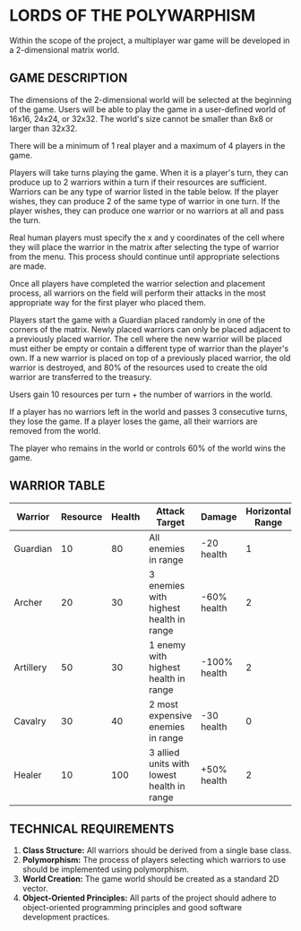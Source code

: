 # LORDS OF THE POLYWARPHISM

Within the scope of the project, a multiplayer war game will be developed in a 2-dimensional matrix world.

## GAME DESCRIPTION

The dimensions of the 2-dimensional world will be selected at the beginning of the game. Users will be able to play the game in a user-defined world of 16x16, 24x24, or 32x32. The world's size cannot be smaller than 8x8 or larger than 32x32.

There will be a minimum of 1 real player and a maximum of 4 players in the game.

Players will take turns playing the game. When it is a player's turn, they can produce up to 2 warriors within a turn if their resources are sufficient. Warriors can be any type of warrior listed in the table below. If the player wishes, they can produce 2 of the same type of warrior in one turn. If the player wishes, they can produce one warrior or no warriors at all and pass the turn.

Real human players must specify the x and y coordinates of the cell where they will place the warrior in the matrix after selecting the type of warrior from the menu. This process should continue until appropriate selections are made.

Once all players have completed the warrior selection and placement process, all warriors on the field will perform their attacks in the most appropriate way for the first player who placed them.

Players start the game with a Guardian placed randomly in one of the corners of the matrix. Newly placed warriors can only be placed adjacent to a previously placed warrior. The cell where the new warrior will be placed must either be empty or contain a different type of warrior than the player's own. If a new warrior is placed on top of a previously placed warrior, the old warrior is destroyed, and 80% of the resources used to create the old warrior are transferred to the treasury.

Users gain 10 resources per turn + the number of warriors in the world.

If a player has no warriors left in the world and passes 3 consecutive turns, they lose the game. If a player loses the game, all their warriors are removed from the world.

The player who remains in the world or controls 60% of the world wins the game.

## WARRIOR TABLE

| Warrior    | Resource | Health | Attack Target                             | Damage       | Horizontal Range | Vertical Range | Diagonal Range |
|------------|----------|--------|-------------------------------------------|--------------|------------------|----------------|----------------|
| Guardian   | 10       | 80     | All enemies in range                      | -20 health   | 1                | 1              | 1              |
| Archer     | 20       | 30     | 3 enemies with highest health in range    | -60% health  | 2                | 2              | 2              |
| Artillery  | 50       | 30     | 1 enemy with highest health in range      | -100% health | 2                | 2              | 0              |
| Cavalry    | 30       | 40     | 2 most expensive enemies in range         | -30 health   | 0                | 0              | 3              |
| Healer     | 10       | 100    | 3 allied units with lowest health in range | +50% health  | 2                | 2              | 2              |

## TECHNICAL REQUIREMENTS

1. **Class Structure:** All warriors should be derived from a single base class.
2. **Polymorphism:** The process of players selecting which warriors to use should be implemented using polymorphism.
3. **World Creation:** The game world should be created as a standard 2D vector.
4. **Object-Oriented Principles:** All parts of the project should adhere to object-oriented programming principles and good software development practices.
